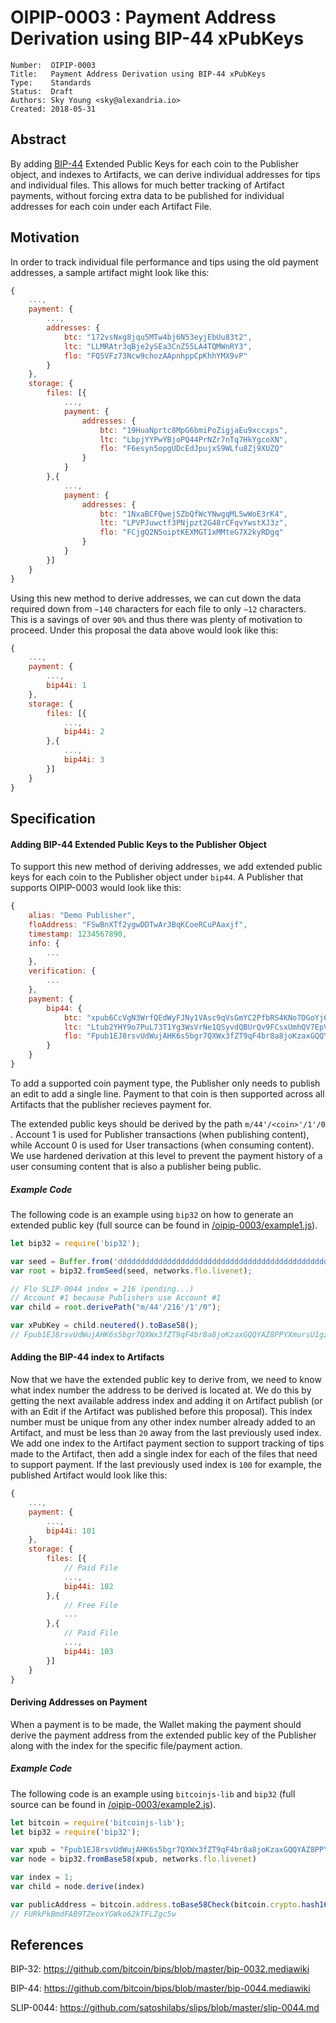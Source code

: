 # OIPIP-0003 : Payment Address Derivation using BIP-44 xPubKeys

```
Number:  OIPIP-0003
Title:   Payment Address Derivation using BIP-44 xPubKeys
Type:    Standards
Status:  Draft
Authors: Sky Young <sky@alexandria.io>
Created: 2018-05-31
```

## Abstract

By adding [BIP-44](https://github.com/bitcoin/bips/blob/master/bip-0044.mediawiki) Extended Public Keys for each coin to the Publisher object, and indexes to Artifacts, we can derive individual addresses for tips and individual files. This allows for much better tracking of Artifact payments, without forcing extra data to be published for individual addresses for each coin under each Artifact File.

## Motivation

In order to track individual file performance and tips using the old payment addresses, a sample artifact might look like this:

```javascript
{
    ...,
    payment: {
        ...,
        addresses: {
            btc: "172vsNxg8jqu5MTw4bj6N53eyjEbUu83t2",
            ltc: "LLMRAtr3qBje2ySEa3CnZ55LA4TQMWnRY3",
            flo: "FQ5VFz73Ncw9chozAApnhppCpKhhYMX9vP"
        }
    },
    storage: {
        files: [{
            ...,
            payment: {
                addresses: {
                    btc: "19HuaNprtc8MpG6bmiPoZigjaEu9xccxps",
                    ltc: "LbpjYYPwYBjoPQ44PrNZr7nTq7HkYgcoXN",
                    flo: "F6esyn5opgUDcEdJpujxS9WLfu8Zj9XUZQ"
                }
            }
        },{
            ...,
            payment: {
                addresses: {
                    btc: "1NxaBCFQwejSZbQfWcYNwgqML5wWoE3rK4",
                    ltc: "LPVPJuwctf3PNjpzt2G48rCFqvYwstXJ3z",
                    flo: "FCjgQ2N5oiptKEXMGT1xMMteG7X2kyRDgq"
                }
            }
        }]
    }
}
```

Using this new method to derive addresses, we can cut down the data required down from `~140` characters for each file to only `~12` characters. This is a savings of over `90%` and thus there was plenty of motivation to proceed. Under this proposal the data above would look like this:

```javascript
{
    ...,
    payment: {
        ...,
        bip44i: 1
    },
    storage: {
        files: [{
            ...,
            bip44i: 2
        },{
            ...,
            bip44i: 3
        }]
    }
}
```

## Specification

#### Adding BIP-44 Extended Public Keys to the Publisher Object

To support this new method of deriving addresses, we add extended public keys for each coin to the Publisher object under `bip44`. A Publisher that supports OIPIP-0003 would look like this:

```javascript
{
    alias: "Demo Publisher",
    floAddress: "FSwBnXTf2ygwDDTwArJBqKCoeRCuPAaxjf",
    timestamp: 1234567890,
    info: {
        ...
    },
    verification: {
        ...    
    },
    payment: {
        bip44: {
            btc: "xpub6CcVgN3WrfQEdWyFJNy1VAsc9qVsGmYC2PfbRS4KNo7DGoYj6stQpriKyN5spPbDUYUnAdyTk4SdiCJn7ZB8UZ7UcRPtmRU3Q9cndmBhRjT",
            ltc: "Ltub2YHY9o7PuL73T1Yg3WsVrNe1QSyvdQBUrQv9FCsxUmhQV7EpVyzHw19FhhC4y26xgm1SB6NUhmvn6ixpzyLqWuMHnXQq3zGFitFoAZfTn7z",
            flo: "Fpub1EJ8rsvUdWujAHK6s5bgr7QXWx3fZT9qF4br8a8joKzaxGQQYAZ8PPYXmursU1gzy395J97dKrWkjHkS1dTWXjBGstZLgBCRR1xKS8dtr8r"
        }
    }
}
```

To add a supported coin payment type, the Publisher only needs to publish an edit to add a single line. Payment to that coin is then supported across all Artifacts that the publisher recieves payment for.

The extended public keys should be derived by the path `m/44'/<coin>'/1'/0` . Account 1 is used for Publisher transactions (when publishing content), while Account 0 is used for User transactions (when consuming content). We use hardened derivation at this level to prevent the payment history of a user consuming content that is also a publisher being public.

##### Example Code

The following code is an example using `bip32` on how to generate an extended public key (full source can be found in [/oipip-0003/example1.js](https://github.com/oipwg/oipips/blob/master/oipip-0003/example1.js)).

```javascript
let bip32 = require('bip32');

var seed = Buffer.from('dddddddddddddddddddddddddddddddddddddddddddddddddddddddddddddddd', 'hex');
var root = bip32.fromSeed(seed, networks.flo.livenet);

// Flo SLIP-0044 index = 216 (pending...)
// Account #1 because Publishers use Account #1
var child = root.derivePath("m/44'/216'/1'/0");

var xPubKey = child.neutered().toBase58();
// Fpub1EJ8rsvUdWujAHK6s5bgr7QXWx3fZT9qF4br8a8joKzaxGQQYAZ8PPYXmursU1gzy395J97dKrWkjHkS1dTWXjBGstZLgBCRR1xKS8dtr8r
```

#### Adding the BIP-44 index to Artifacts

Now that we have the extended public key to derive from, we need to know what index number the address to be derived is located at. We do this by getting the next available address index and adding it on Artifact publish (or with an Edit if the Artifact was published before this proposal). This index number must be unique from any other index number already added to an Artifact, and must be less than `20` away from the last previously used index. We add one index to the Artifact payment section to support tracking of tips made to the Artifact, then add a single index for each of the files that need to support payment. If the last previously used index is `100` for example, the published Artifact would look like this:

```javascript
{
    ...,
    payment: {
        ...,
        bip44i: 101
    },
    storage: {
        files: [{
            // Paid File
            ...,
            bip44i: 102
        },{
            // Free File
            ...
        },{
            // Paid File
            ...,
            bip44i: 103
        }]
    }
}
```

#### Deriving Addresses on Payment

When a payment is to be made, the Wallet making the payment should derive the payment address from the extended public key of the Publisher along with the index for the specific file/payment action.

##### Example Code

The following code is an example using `bitcoinjs-lib` and `bip32` (full source can be found in [/oipip-0003/example2.js](https://github.com/oipwg/oipips/blob/master/oipip-0003/example2.js)).

```javascript
let bitcoin = require('bitcoinjs-lib');
let bip32 = require('bip32');

var xpub = "Fpub1EJ8rsvUdWujAHK6s5bgr7QXWx3fZT9qF4br8a8joKzaxGQQYAZ8PPYXmursU1gzy395J97dKrWkjHkS1dTWXjBGstZLgBCRR1xKS8dtr8r";
var node = bip32.fromBase58(xpub, networks.flo.livenet)

var index = 1;
var child = node.derive(index)

var publicAddress = bitcoin.address.toBase58Check(bitcoin.crypto.hash160(child.publicKey), networks.flo.livenet.pubKeyHash)
// FURkPkBmdFAB9TZeoxYGWko62kTFLZgc5w
```

## References

BIP-32: https://github.com/bitcoin/bips/blob/master/bip-0032.mediawiki

BIP-44: https://github.com/bitcoin/bips/blob/master/bip-0044.mediawiki

SLIP-0044: https://github.com/satoshilabs/slips/blob/master/slip-0044.md